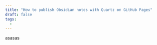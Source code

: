 ```yaml
---
title: "How to publish Obsidian notes with Quartz on GitHub Pages"
draft: false
tags:
  - 
---
```

 
asasas